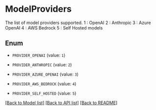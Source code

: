 # ModelProviders

 The list of model providers supported.  1 : OpenAI  2 : Anthropic  3 : Azure OpenAI  4 : AWS Bedrock  5 : Self Hosted models 

## Enum

* `PROVIDER_OPENAI` (value: `1`)

* `PROVIDER_ANTHROPIC` (value: `2`)

* `PROVIDER_AZURE_OPENAI` (value: `3`)

* `PROVIDER_AWS_BEDROCK` (value: `4`)

* `PROVIDER_SELF_HOSTED` (value: `5`)

[[Back to Model list]](../README.md#documentation-for-models) [[Back to API list]](../README.md#documentation-for-api-endpoints) [[Back to README]](../README.md)


